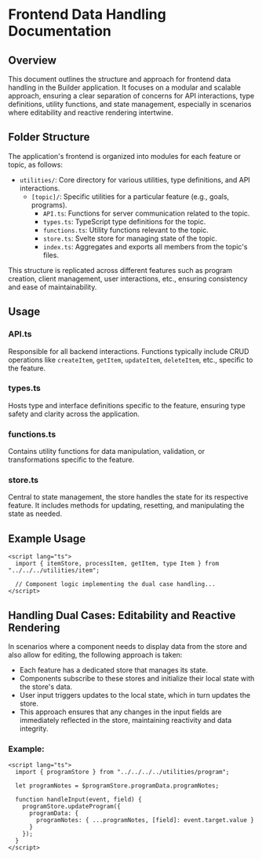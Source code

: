 # Frontend Data Handling Documentation

## Overview

This document outlines the structure and approach for frontend data handling in the Builder application. It focuses on a modular and scalable approach, ensuring a clear separation of concerns for API interactions, type definitions, utility functions, and state management, especially in scenarios where editability and reactive rendering intertwine.

## Folder Structure

The application's frontend is organized into modules for each feature or topic, as follows:

- `utilities/`: Core directory for various utilities, type definitions, and API interactions.
  - `[topic]/`: Specific utilities for a particular feature (e.g., goals, programs).
    - `API.ts`: Functions for server communication related to the topic.
    - `types.ts`: TypeScript type definitions for the topic.
    - `functions.ts`: Utility functions relevant to the topic.
    - `store.ts`: Svelte store for managing state of the topic.
    - `index.ts`: Aggregates and exports all members from the topic's files.

This structure is replicated across different features such as program creation, client management, user interactions, etc., ensuring consistency and ease of maintainability.

## Usage

### API.ts

Responsible for all backend interactions. Functions typically include CRUD operations like `createItem`, `getItem`, `updateItem`, `deleteItem`, etc., specific to the feature.

### types.ts

Hosts type and interface definitions specific to the feature, ensuring type safety and clarity across the application.

### functions.ts

Contains utility functions for data manipulation, validation, or transformations specific to the feature.

### store.ts

Central to state management, the store handles the state for its respective feature. It includes methods for updating, resetting, and manipulating the state as needed.

## Example Usage

````svelte
<script lang="ts">
  import { itemStore, processItem, getItem, type Item } from "../../../utilities/item";

  // Component logic implementing the dual case handling...
</script>
````

## Handling Dual Cases: Editability and Reactive Rendering
In scenarios where a component needs to display data from the store and also allow for editing, the following approach is taken:

- Each feature has a dedicated store that manages its state.
- Components subscribe to these stores and initialize their local state with the store's data.
- User input triggers updates to the local state, which in turn updates the store.
- This approach ensures that any changes in the input fields are immediately reflected in the store, maintaining reactivity and data integrity.

### Example:
```svelte
<script lang="ts">
  import { programStore } from "../../../../utilities/program";

  let programNotes = $programStore.programData.programNotes;

  function handleInput(event, field) {
    programStore.updateProgram({
      programData: {
        programNotes: { ...programNotes, [field]: event.target.value }
      }
    });
  }
</script>

